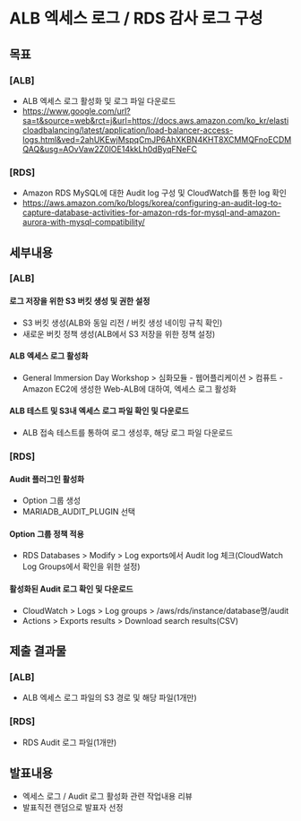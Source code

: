 # ALB 엑세스 로그 / RDS 감사 로그 구성

## 목표
### [ALB]
- ALB 엑세스 로그 활성화 및 로그 파일 다운로드
- https://www.google.com/url?sa=t&source=web&rct=j&url=https://docs.aws.amazon.com/ko_kr/elasticloadbalancing/latest/application/load-balancer-access-logs.html&ved=2ahUKEwjMspqCmJP6AhXKBN4KHT8XCMMQFnoECDMQAQ&usg=AOvVaw2Z0lOE14kkLh0dByqFNeFC
### [RDS]
- Amazon RDS MySQL에 대한 Audit log 구성 및 CloudWatch를 통한 log 확인
- https://aws.amazon.com/ko/blogs/korea/configuring-an-audit-log-to-capture-database-activities-for-amazon-rds-for-mysql-and-amazon-aurora-with-mysql-compatibility/

## 세부내용
### [ALB]
#### 로그 저장을 위한 S3 버킷 생성 및 권한 설정
- S3 버킷 생성(ALB와 동일 리전 / 버킷 생성 네이밍 규칙 확인)
- 새로운 버킷 정책 생성(ALB에서 S3 저장을 위한 정책 설정)
#### ALB 엑세스 로그 활성화
- General Immersion Day Workshop > 심화모듈 - 웹어플리케이션 > 컴퓨트 - Amazon EC2에 생성한 Web-ALB에 대하여, 엑세스 로그 활성화
#### ALB 테스트 및 S3내 엑세스 로그 파일 확인 및 다운로드
- ALB 접속 테스트를 통하여 로그 생성후, 해당 로그 파일 다운로드

### [RDS]
#### Audit 플러그인 활성화
- Option 그룹 생성
- MARIADB_AUDIT_PLUGIN 선택
#### Option 그룹 정책 적용
- RDS Databases > Modify > Log exports에서 Audit log 체크(CloudWatch Log Groups에서 확인을 위한 설정)
#### 활성화된 Audit 로그 확인 및 다운로드
- CloudWatch > Logs > Log groups > /aws/rds/instance/database명/audit
- Actions > Exports results > Download search results(CSV)

## 제출 결과물
### [ALB]
- ALB 엑세스 로그 파일의 S3 경로 및 해당 파일(1개만)
### [RDS]
- RDS Audit 로그 파일(1개만)

## 발표내용
- 엑세스 로그 / Audit 로그 활성화 관련 작업내용 리뷰
- 발표직전 랜덤으로 발표자 선정
